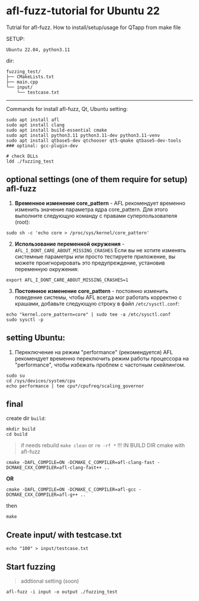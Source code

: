 # afl-fuzz-tutorial for Ubuntu 22
Tutrial for afl-fuzz. How to install/setup/usage for QTapp from make file

SETUP:
```
Ubuntu 22.04, python3.11
```
dir:
```
fuzzing_test/
├── CMakeLists.txt
├── main.cpp
└── input/
    └── testcase.txt
```
---
Commands for install afl-fuzz, Qt, Ubuntu setting:
```
sudo apt install afl
sudo apt install clang
sudo apt install build-essential cmake
sudo apt install python3.11 python3.11-dev python3.11-venv
sudo apt install qtbase5-dev qtchooser qt5-qmake qtbase5-dev-tools
### optinal: gcc-plugin-dev

```
```
# check DLLs
ldd ./fuzzing_test 
```

## optional settings (one of them require for setup) afl-fuzz
1.  **Временное изменение core_pattern** - 
AFL рекомендует временно изменить значение параметра ядра core_pattern. Для этого выполните следующую команду с правами суперпользователя (root): 
```
sudo sh -c 'echo core > /proc/sys/kernel/core_pattern'
```
2. **Использование переменной окружения** -
```AFL_I_DONT_CARE_ABOUT_MISSING_CRASHES```
Если вы не хотите изменять системные параметры или просто тестируете приложение, вы можете проигнорировать это предупреждение, установив переменную окружения:
```
export AFL_I_DONT_CARE_ABOUT_MISSING_CRASHES=1
```
3. **Постоянное изменение core_pattern** - постоянно изменить поведение системы, чтобы AFL всегда мог работать корректно с крашами, добавьте следующую строку в файл ```/etc/sysctl.conf```:
```
echo "kernel.core_pattern=core" | sudo tee -a /etc/sysctl.conf
sudo sysctl -p
```
## setting Ubuntu:
1. Переключение на режим "performance" (рекомендуется)
AFL рекомендует временно переключить режим работы процессора на "performance", чтобы избежать проблем с частотным скейлингом.
```
sudo su
cd /sys/devices/system/cpu
echo performance | tee cpu*/cpufreq/scaling_governor
```
## final

create dir ```build```:
```
mkdir build
cd build
```
> if needs rebuild ```make clean``` or ```rm -rf *``` !!! IN BUILD DIR
cmake with afl-fuzz
```
cmake -DAFL_COMPILE=ON -DCMAKE_C_COMPILER=afl-clang-fast -DCMAKE_CXX_COMPILER=afl-clang-fast++ ..
```
**OR**
```
cmake -DAFL_COMPILE=ON -DCMAKE_C_COMPILER=afl-gcc -DCMAKE_CXX_COMPILER=afl-g++ ..
```
then
```
make
```
## Create input/ with testcase.txt
```
echo "100" > input/testcase.txt
```
## Start fuzzing
> addtional setting (soon)
```
afl-fuzz -i input -o output ./fuzzing_test
```
